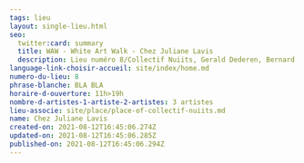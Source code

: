 ```yaml
---
tags: lieu
layout: single-lieu.html
seo:
  twitter:card: summary
  title: WAW - White Art Walk - Chez Juliane Lavis
  description: Lieu numéro 8/Collectif Nuiits, Gerald Dederen, Bernard Declercq
language-link-choisir-accueil: site/index/home.md
numero-du-lieu: 8
phrase-blanche: BLA BLA
horaire-d-ouverture: 11h>19h
nombre-d-artistes-1-artiste-2-artistes: 3 artistes
lieu-associe: site/place/place-of-collectif-nuiits.md
name: Chez Juliane Lavis
created-on: 2021-08-12T16:45:06.274Z
updated-on: 2021-08-12T16:45:06.285Z
published-on: 2021-08-12T16:45:06.294Z
---
```

